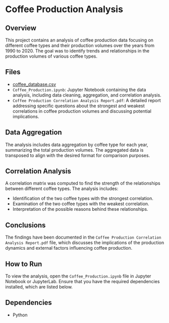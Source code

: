 # Coffee Production Analysis

## Overview
This project contains an analysis of coffee production data focusing on different coffee types and their production volumes over the years from 1990 to 2020. The goal was to identify trends and relationships in the production volumes of various coffee types.

## Files
- [coffee_database.csv](https://github.com/NahomAlemu/Coffee-production-analysis/files/14352198/coffee_database.csv)
- `Coffee_Production.ipynb`: Jupyter Notebook containing the data analysis, including data cleaning, aggregation, and correlation analysis.
- `Coffee Production Correlation Analysis Report.pdf`: A detailed report addressing specific questions about the strongest and weakest correlations in coffee production volumes and discussing potential implications.

## Data Aggregation
The analysis includes data aggregation by coffee type for each year, summarizing the total production volumes. The aggregated data is transposed to align with the desired format for comparison purposes.

## Correlation Analysis
A correlation matrix was computed to find the strength of the relationships between different coffee types. The analysis includes:
- Identification of the two coffee types with the strongest correlation.
- Examination of the two coffee types with the weakest correlation.
- Interpretation of the possible reasons behind these relationships.

## Conclusions
The findings have been documented in the `Coffee Production Correlation Analysis Report.pdf` file, which discusses the implications of the production dynamics and external factors influencing coffee production.

## How to Run
To view the analysis, open the `Coffee_Production.ipynb` file in Jupyter Notebook or JupyterLab. Ensure that you have the required dependencies installed, which are listed below.

## Dependencies
- Python
